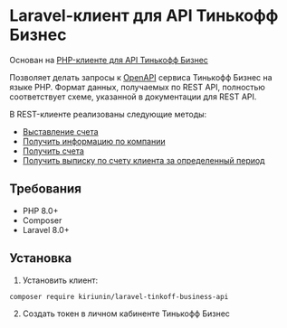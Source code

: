 # Laravel-клиент для API Тинькофф Бизнес

Основан на [PHP-клиенте для API Тинькофф Бизнес](https://github.com/kiriunin/tinkoff-business-api)

Позволяет делать запросы к [OpenAPI](https://business.tinkoff.ru/openapi/docs) сервиса Тинькофф Бизнес на языке PHP.
Формат данных, получаемых по REST API, полностью соответствует схеме, указанной в документации для REST API.

В REST-клиенте реализованы следующие методы:

* [Выставление счета](https://business.tinkoff.ru/openapi/docs#operation/postApiV1InvoiceSend)
* [Получить информацию по компании](https://business.tinkoff.ru/openapi/docs#operation/getApiV1Company)
* [Получить счета](https://business.tinkoff.ru/openapi/docs#operation/getApiV3Bank-accounts)
* [Получить выписку по счету клиента за определенный период](https://business.tinkoff.ru/openapi/docs#operation/getApiV1Bank-statement)

## Требования

- PHP 8.0+
- Composer
- Laravel 8.0+

## Установка

1. Установить клиент:
```bash
composer require kiriunin/laravel-tinkoff-business-api
```

2. Создать токен в личном кабиненте Тинькофф Бизнес
